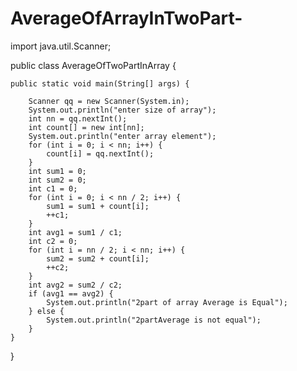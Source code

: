 # AverageOfArrayInTwoPart-
import java.util.Scanner;

public class AverageOfTwoPartInArray {

	public static void main(String[] args) {

		Scanner qq = new Scanner(System.in);
		System.out.println("enter size of array");
		int nn = qq.nextInt();
		int count[] = new int[nn];
		System.out.println("enter array element");
		for (int i = 0; i < nn; i++) {
			count[i] = qq.nextInt();
		}
		int sum1 = 0;
		int sum2 = 0;
		int c1 = 0;
		for (int i = 0; i < nn / 2; i++) {
			sum1 = sum1 + count[i];
			++c1;
		}
		int avg1 = sum1 / c1;
		int c2 = 0;
		for (int i = nn / 2; i < nn; i++) {
			sum2 = sum2 + count[i];
			++c2;
		}
		int avg2 = sum2 / c2;
		if (avg1 == avg2) {
			System.out.println("2part of array Average is Equal");
		} else {
			System.out.println("2partAverage is not equal");
		}
	}

}
